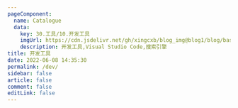 ```yaml
---
pageComponent:
  name: Catalogue
  data:
    key: 30.工具/10.开发工具
    imgUrl: https://cdn.jsdelivr.net/gh/xingcxb/blog_img@blog1/blog/basic/goland.png
    description: 开发工具,Visual Studio Code,搜索引擎
title: 开发工具
date: 2022-06-08 14:35:30
permalink: /dev/
sidebar: false
article: false
comment: false
editLink: false
---
```

